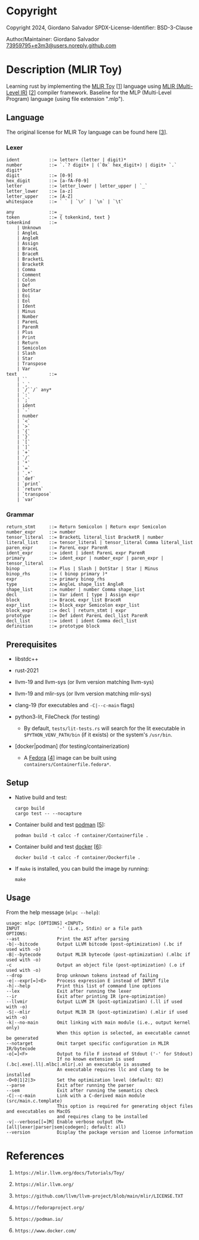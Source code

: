 #  Copyright

Copyright 2024, Giordano Salvador
SPDX-License-Identifier: BSD-3-Clause

Author/Maintainer:  Giordano Salvador <73959795+e3m3@users.noreply.github.com>


#  Description (MLIR Toy)
Learning rust by implementing the [MLIR Toy][1] [[1]] language using
    [MLIR (Multi-Level IR)][2] [[2]] compiler framework.
Baseline for the MLP (Multi-Level Program) language (using file extension ".mlp").

##  Language

The original license for MLIR Toy language can be found here [[3]].

### Lexer

```text
ident           ::= letter+ (letter | digit)*
number          ::= `.`? digit+ | (`0x` hex_digit+) | digit+ `.` digit*
digit           ::= [0-9]
hex_digit       ::= [a-fA-F0-9]
letter          ::= letter_lower | letter_upper | `_`
letter_lower    ::= [a-z]
letter_upper    ::= [A-Z]
whitespace      ::= ` ` | `\r` | `\n` | `\t`

any             ::= _
token           ::= { tokenkind, text }
tokenkind       ::=
    | Unknown
    | AngleL
    | AngleR
    | Assign
    | BraceL
    | BraceR
    | BracketL
    | BracketR
    | Comma
    | Comment
    | Colon
    | Def
    | DotStar
    | Eoi
    | Eol
    | Ident
    | Minus
    | Number
    | ParenL
    | ParenR
    | Plus
    | Print
    | Return
    | Semicolon
    | Slash
    | Star
    | Transpose
    | Var
text            ::=
    | ``
    | `,`
    | `/``/` any*
    | `:`
    | `;`
    | ident
    | `-`
    | number
    | `<`
    | `>`
    | `{`
    | `}`
    | `[`
    | `]`
    | `+`
    | `/`
    | `*`
    | `=`
    | `.*`
    | `def`
    | `print`
    | `return`
    | `transpose`
    | `var`
```

### Grammar

```text
return_stmt     ::= Return Semicolon | Return expr Semicolon
number_expr     ::= number
tensor_literal  ::= BracketL literal_list BracketR | number
literal_list    ::= tensor_literal | tensor_literal Comma literal_list
paren_expr      ::= ParenL expr ParenR
ident_expr      ::= ident | ident ParenL expr ParenR
primary         ::= ident_expr | number_expr | paren_expr | tensor_literal
binop           ::= Plus | Slash | DotStar | Star | Minus
binop_rhs       ::= ( binop primary )*
expr            ::= primary binop_rhs
type            ::= AngleL shape_list AngleR
shape_list      ::= number | number Comma shape_list
decl            ::= Var ident [ type ] Assign expr
block           ::= BraceL expr_list BraceR
expr_list       ::= block_expr Semicolon expr_list
block_expr      ::= decl | return_stmt | expr
prototype       ::= Def ident ParenL decl_list ParenR
decl_list       ::= ident | ident Comma decl_list
definition      ::= prototype block
```

##  Prerequisites

*   libstdc++

*   rust-2021

*   llvm-19 and llvm-sys (or llvm version matching llvm-sys)

*   llvm-19 and mlir-sys (or llvm version matching mlir-sys)

*   clang-19 (for executables and `-C|--c-main` flags)

*   python3-lit, FileCheck (for testing)

    *   By default, `tests/lit-tests.rs` will search for the lit executable in
        `$PYTHON_VENV_PATH/bin` (if it exists) or the system's `/usr/bin`.

*   [docker|podman] (for testing/containerization)

    *   A [Fedora][4] [[4]] image can be built using `containers/Containerfile.fedora*`.

##  Setup

*   Native build and test:
    
    ```shell
    cargo build
    cargo test -- --nocapture
    ```

*   Container build and test [podman][5] [[5]]:

    ```shell
    podman build -t calcc -f container/Containerfile .
    ```

*   Container build and test [docker][6] [[6]]:

    ```shell
    docker build -t calcc -f container/Dockerfile .
    ```

*   If `make` is installed, you can build the image by running:

    ```shell
    make
    ```

##   Usage

From the help message (`mlpc --help`):

```text
usage: mlpc [OPTIONS] <INPUT>
INPUT              '-' (i.e., Stdin) or a file path
OPTIONS:
--ast              Print the AST after parsing
-b|--bitcode       Output LLVM bitcode (post-optimization) (.bc if used with -o)
-B|--bytecode      Output MLIR bytecode (post-optimization) (.mlbc if used with -o)
-c                 Output an object file (post-optimization) (.o if used with -o)
--drop             Drop unknown tokens instead of failing
-e|--expr[=]<E>    Process expression E instead of INPUT file
-h|--help          Print this list of command line options
--lex              Exit after running the lexer
--ir               Exit after printing IR (pre-optimization)
--llvmir           Output LLVM IR (post-optimization) (.ll if used with -o)
-S|--mlir          Output MLIR IR (post-optimization) (.mlir if used with -o)
-k|--no-main       Omit linking with main module (i.e., output kernel only)
                   When this option is selected, an executable cannot be generated
--notarget         Omit target specific configuration in MLIR IR/bytecode
-o[=]<F>           Output to file F instead of Stdout ('-' for Stdout)
                   If no known extension is used (.bc|.exe|.ll|.mlbc|.mlir|.o) an executable is assumed
                   An executable requires llc and clang to be installed
-O<0|1|2|3>        Set the optimization level (default: O2)
--parse            Exit after running the parser
--sem              Exit after running the semantics check
-C|--c-main        Link with a C-derived main module (src/main.c.template)
                   This option is required for generating object files and executables on MacOS
                   and requires clang to be installed
-v|--verbose[[=]M] Enable verbose output (M=[all|lexer|parser|sem|codegen]; default: all)
--version          Display the package version and license information
```


#  References

[1]:    https://mlir.llvm.org/docs/Tutorials/Toy/

[2]:    https://mlir.llvm.org/

[3]:    https://github.com/llvm/llvm-project/blob/main/mlir/LICENSE.TXT

[4]:    https://fedoraproject.org/

[5]:    https://podman.io/

[6]:    https://www.docker.com/

1.  `https://mlir.llvm.org/docs/Tutorials/Toy/`

1.  `https://mlir.llvm.org/`

1.  `https://github.com/llvm/llvm-project/blob/main/mlir/LICENSE.TXT`

1.  `https://fedoraproject.org/`

1.  `https://podman.io/`

1.  `https://www.docker.com/`

